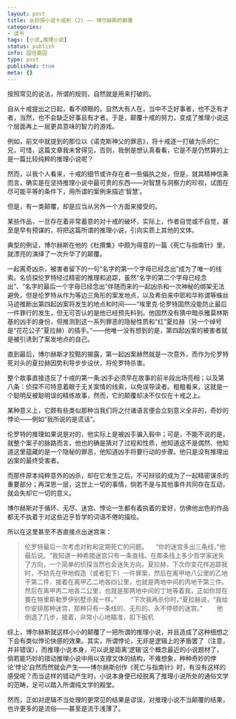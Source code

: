 ```yaml
---
layout: post
title: 从侦探小说十戒到 (2) —— 博尔赫斯的颠覆
categories:
- 读书
tags: [小说,推理小说]
status: publish
info: 国信嘉园
type: post
published: true
meta: {}
---
```



按照常见的说法，所谓的规则，自然就是用来打破的。

自从十戒提出之日起，看不顺眼的，自然大有人在，当中不乏好事者，也不乏有才者，当然，也不会缺乏好事且有才者。于是，颠覆十戒的努力，变成了推理小说这个层面再上一层更具意味的智力的游戏。

例如，前文中就提到的那位以《诺克斯神父的罪恶》，将十戒逐一打破为乐的仁兄，可惜，这篇文章我未曾得见，否则，我倒是想认真看看，它是不是仍然算的上是一篇比较纯粹的推理小说呢？

然而，以我个人看来，十戒的细节或许存在者一些偏执之处，但是，就其精神信条而言，确实是在坚持推理小说中最可贵的东西——对智慧与洞察力的珍视，试图在尽可能平等的条件下，用所谓的案例来描述‘智慧’。

但是，有一类颠覆，却是应当从另外一个方面来接受的。

某些作品，一旦存在着非常蓄意的对十戒的破坏，实际上，作者自觉或不自觉，甚至是早有预谋的，将把这篇所谓的推理小说，引向实质上其他的文体。

典型的例证，博尔赫斯在他的《杜撰集》中颇为得意的一篇《死亡与指南针》里，就漂亮的演绎了一次升华了的颠覆。

一起离奇凶杀，被害者留下的一句“名字的第一个字母已经念出”成为了唯一的线索。名侦探伦罗特经过精密的推理和追踪，虽然“名字的第二个字母已经念出”、“名字的最后一个字母已经念出”伴随而来的一起凶杀和一次神秘的绑架无法避免，但是伦罗特从作为等边三角形的案发地点，以及希伯来中耶和华称谓等蛛丝马迹推断出第四起凶案将发生的地点和时间——“埃里克·伦罗特固然没能防止最后一件罪行的发生，但无可否认的是他已经预先料到。他固然没有猜中暗杀雅莫林斯基的凶手的身份，但推测到这一系列罪恶的隐秘性质和“红”夏拉赫（另一个绰号是“花花公子”夏拉赫）的插手。”——他唯一没有想到的是，第四起凶案的被害者就是被引诱到了案发地点的自己。

直到最后，博尔赫斯才狡黠的揭露，第一起凶案赫然就是一次意外，而作为伦罗特死对头的夏拉赫因势利导步步设伏，将伦罗特杀害。

整个故事直接违反了十戒的第一条:凶手必须早在故事的前半段出场亮相；以及第八条：侦探不可特意着眼于无关案情的线索，以免误导读者。粗粗看来，这就是一个聪明反被聪明误的精练故事，然而，它的颠覆却决不仅仅在十戒之上。

某种意义上，它颇有些类似那种当我们将之付诸语言便会立刻意义全非的，奇妙的悖论——例如“我所说的是谎话”。

伦罗特的推理如果说是对的，他实际上是被凶手骗入毂中；可是，不能不说的是，就整个案子的脉路而言，他也的确是猜对了过程和性质，他知道这不是偶然、他知道这里蕴藏的是一个隐秘的罪恶，他知道凶手将要行动的步骤。他只是没有推理出凶案的最终受害者。

而那件原本纯粹意外的凶杀，却在它发生之后，不可辩驳的成为了一起精密谋杀的重要部分；再深思一层，这世上一切的事情，倘若不是与其他事件共同存在互动，就会失却它一切的意义。

博尔赫斯对于循环、无尽、迷宫、悖论一生都有着执着的爱好，仿佛他出色的作品都无不执着于对这些近乎哲学的词语不倦的描绘。

所以在这里甚至不吝直接点出迷宫来：

> 伦罗特最后一次考虑对称和定期死亡的问题。
>　“你的迷宫多出三条线，”他最后说。“我知道一种希腊迷宫只有一条直线。在那条线上多少哲学家迷失了方向，一个简单的侦探当然也会迷失方向。夏拉赫，下次你变花样追踪我时，不妨先在甲地假造（或者犯下）一件罪案，然后在离甲地八公里的乙地干第二件，接着在离甲乙二地各四公里，也就是两地中间的丙地干第三件。然后在离甲丙二地各二公里，也就是那两地中间的丁地等着我，正如你现在要在特里斯勒罗伊别墅杀我一样。”
>　　“下次我再杀你时，”夏拉赫说，“我给你安排那种迷宫，那种只有一条线的、无形的、永不停顿的迷宫。”
>　　他倒退了几步，接着，非常小心地瞄准，扣下扳机


综上，博尔赫斯就这样小小的颠覆了一把所谓的推理小说，并且造成了这种细想之下会有类似悖论快感的效果。其实，所谓悖论，无非是逻辑上的矛盾罢了（注意，并非错误），而推理小说本身，可以说是距离‘逻辑’这个概念最近的小说题材了，倘若能巧妙的错动推理小说中用以支撑文体的结构，不难想象，种种奇妙的悖论‘悖论’自然而然就会产生——博尔赫斯创作《死亡与指南针》时，有没有这样的感受呢？而当这样的错动产生时，小说本身便已经脱离了推理小说所处的通俗文学的范畴，足可以踏入所谓纯文学的殿堂。

然而，正如对逻辑不当处理的更常见的结果是谬误，对推理小说不当颠覆的结果，也许更多的是流俗——甚至是流于浅薄了。
